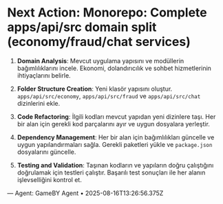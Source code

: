 # Next Action: Monorepo: Complete apps/api/src domain split (economy/fraud/chat services)

1. **Domain Analysis**: Mevcut uygulama yapısını ve modüllerin bağımlılıklarını incele. Ekonomi, dolandırıcılık ve sohbet hizmetlerinin ihtiyaçlarını belirle.

2. **Folder Structure Creation**: Yeni klasör yapısını oluştur. `apps/api/src/economy`, `apps/api/src/fraud` ve `apps/api/src/chat` dizinlerini ekle.

3. **Code Refactoring**: İlgili kodları mevcut yapıdan yeni dizinlere taşı. Her bir alan için gerekli kod parçalarını ayır ve uygun dosyalara yerleştir.

4. **Dependency Management**: Her bir alan için bağımlılıkları güncelle ve uygun yapılandırmaları sağla. Gerekli paketleri yükle ve `package.json` dosyalarını güncelle.

5. **Testing and Validation**: Taşınan kodların ve yapıların doğru çalıştığını doğrulamak için testleri çalıştır. Başarılı test sonuçları ile her alanın işlevselliğini kontrol et.

— Agent: GameBY Agent • 2025-08-16T13:26:56.375Z
